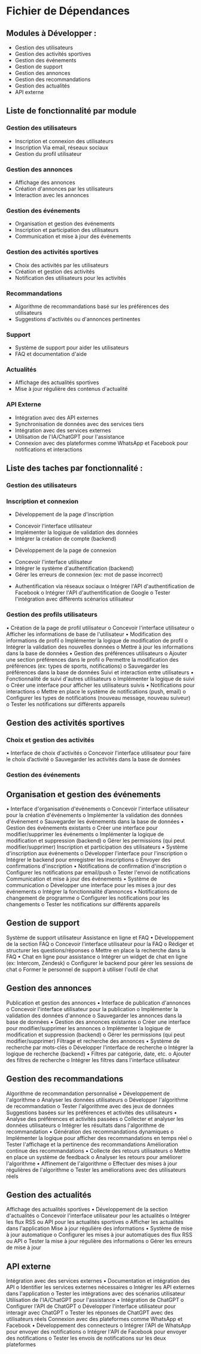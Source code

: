 # Fichier de Dépendances

## Modules à Développer :

- Gestion des utilisateurs
-  Gestion des activités sportives
-  Gestion des événements
-  Gestion de support
-  Gestion des annonces
-  Gestion des recommandations
-  Gestion des actualités
-  API externe

## Liste de fonctionnalité par module


### Gestion des utilisateurs
- Inscription et connexion des utilisateurs
-	Inscription  Via email, réseaux sociaux 
- Gestion du profil utilisateur

###  Gestion des annonces
-	Affichage des annonces
-	Création d'annonces par les utilisateurs
-	Interaction avec les annonces 
### Gestion des événements
-	Organisation et gestion des événements
-	Inscription et participation des utilisateurs
-	Communication et mise à jour des événements

### Gestion des activités sportives 
-	Choix des activités  par les utilisateurs 
-	Création et gestion des activités
-	Notification des utilisateurs pour les activités
### Recommandations
-	Algorithme de recommandations basé sur les préférences des utilisateurs
-	Suggestions d'activités ou d'annonces pertinentes
###  Support
-	Système de support pour aider les utilisateurs
-	FAQ et documentation d'aide
###  Actualités
-	Affichage des actualités sportives
-	Mise à jour régulière des contenus d'actualité
###  API Externe
-	Intégration avec des API externes
-	Synchronisation de données avec des services tiers
-	Intégration avec des services externes
-	Utilisation de l'IA/ChatGPT pour l'assistance
-	Connexion avec des plateformes comme WhatsApp et Facebook pour notifications et interactions

## Liste des taches par fonctionnalité :
 ### Gestion des utilisateurs
 ### Inscription et connexion
-	Développement de la page d'inscription
  * Concevoir l'interface utilisateur
  * Implémenter la logique de validation des données
  *	Intégrer la création de compte (backend)
-	Développement de la page de connexion
  *	Concevoir l'interface utilisateur
  *	Intégrer le système d'authentification (backend)
  *	Gérer les erreurs de connexion (ex: mot de passe incorrect)
-	Authentification via réseaux sociaux
  o	Intégrer l'API d'authentification de Facebook
  o	Intégrer l'API d'authentification de Google
  o	Tester l'intégration avec différents scénarios utilisateur
### Gestion des profils utilisateurs
•	Création de la page de profil utilisateur
  o	Concevoir l'interface utilisateur
  o	Afficher les informations de base de l'utilisateur
•	Modification des informations de profil
  o	Implémenter la logique de modification de profil
  o	Intégrer la validation des nouvelles données
  o	Mettre à jour les informations dans la base de données
•	Gestion des préférences utilisateurs
  o	Ajouter une section préférences dans le profil
  o	Permettre la modification des préférences (ex: types de sports, notifications)
  o	Sauvegarder les préférences dans la base de données
Suivi et interaction entre utilisateurs
•	Fonctionnalité de suivi d'autres utilisateurs
  o	Implémenter la logique de suivi
  o	Créer une interface pour afficher les utilisateurs suivis
•	Notifications pour interactions
  o	Mettre en place le système de notifications (push, email)
  o	Configurer les types de notifications (nouveau message, nouveau suiveur)
  o	Tester les notifications sur différents appareils
## Gestion des activités sportives
### Choix et gestion des activités
•	Interface de choix d'activités
o	Concevoir l'interface utilisateur pour faire le choix d’activité 
o	Sauvegarder les activités dans la base de données
### Gestion des événements
 ## Organisation et gestion des événements
•	Interface d'organisation d'événements
  o	Concevoir l'interface utilisateur pour la création d'événements
  o	Implémenter la validation des données d'événement
  o	Sauvegarder les événements dans la base de données
•	Gestion des événements existants
  o	Créer une interface pour modifier/supprimer les événements
  o	Implémenter la logique de modification et suppression (backend)
  o	Gérer les permissions (qui peut modifier/supprimer)
Inscription et participation des utilisateurs
•	Système d'inscription aux événements
  o	Développer l'interface pour l'inscription
  o	Intégrer le backend pour enregistrer les inscriptions
  o	Envoyer des confirmations d'inscription
•	Notifications de confirmation d'inscription
  o	Configurer les notifications par email/push
  o	Tester l'envoi de notifications
Communication et mise à jour des événements
•	Système de communication
  o	Développer une interface pour les mises à jour des événements
  o	Intégrer la fonctionnalité d’annonces
•	Notifications de changement de programme
  o	Configurer les notifications pour les changements
  o	Tester les notifications sur différents appareils
## Gestion de support
  Système de support utilisateur
  Assistance en ligne et FAQ
•	Développement de la section FAQ
  o	Concevoir l'interface utilisateur pour la FAQ
  o	Rédiger et structurer les questions/réponses
  o	Mettre en place la recherche dans la FAQ
•	Chat en ligne pour assistance
  o	Intégrer un widget de chat en ligne (ex: Intercom, Zendesk)
  o	Configurer le backend pour gérer les sessions de chat
  o	Former le personnel de support à utiliser l'outil de chat
## Gestion des annonces
Publication et gestion des annonces
  •	Interface de publication d'annonces
  o	Concevoir l'interface utilisateur pour la publication
  o	Implémenter la validation des données d'annonce
  o	Sauvegarder les annonces dans la base de données
•	Gestion des annonces existantes
  o	Créer une interface pour modifier/supprimer les annonces
  o	Implémenter la logique de modification et suppression (backend)
  o	Gérer les permissions (qui peut modifier/supprimer)
Filtrage et recherche des annonces
•	Système de recherche par mots-clés
  o	Développer l'interface de recherche
  o	Intégrer la logique de recherche (backend)
•	Filtres par catégorie, date, etc.
  o	Ajouter des filtres de recherche
  o	Intégrer les filtres dans l'interface utilisateur
## Gestion des recommandations
Algorithme de recommandation personnalisé
•	Développement de l'algorithme
  o	Analyser les données utilisateurs
  o	Développer l'algorithme de recommandation
  o	Tester l'algorithme avec des jeux de données
Suggestions basées sur les préférences et activités des utilisateurs
•	Analyse des préférences et activités passées
  o	Collecter et analyser les données utilisateurs
  o	Intégrer les résultats dans l'algorithme de recommandation
•	Génération des recommandations dynamiques
  o	Implémenter la logique pour afficher des recommandations en temps réel
  o	Tester l'affichage et la pertinence des recommandations
Amélioration continue des recommandations
•	Collecte des retours utilisateurs
  o	Mettre en place un système de feedback
  o	Analyser les retours pour améliorer l'algorithme
•	Affinement de l'algorithme
  o	Effectuer des mises à jour régulières de l'algorithme
  o	Tester les améliorations avec des utilisateurs réels
## Gestion des actualités
Affichage des actualités sportives
•	Développement de la section d'actualités
  o	Concevoir l'interface utilisateur pour les actualités
  o	Intégrer les flux RSS ou API pour les actualités sportives
  o	Afficher les actualités dans l'application
Mise à jour régulière des informations
•	Système de mise à jour automatique
  o	Configurer les mises à jour automatiques des flux RSS ou API
  o	Tester la mise à jour régulière des informations
  o	Gérer les erreurs de mise à jour
## API externe
Intégration avec des services externes
•	Documentation et intégration des API
  o	Identifier les services externes nécessaires
  o	Intégrer les API externes dans l'application
  o	Tester les intégrations avec des scénarios utilisateur
Utilisation de l'IA/ChatGPT pour l'assistance
•	Intégration de ChatGPT
  o	Configurer l'API de ChatGPT
  o	Développer l'interface utilisateur pour interagir avec ChatGPT
  o	Tester les réponses de ChatGPT avec des utilisateurs réels
Connexion avec des plateformes comme WhatsApp et Facebook
•	Développement des connecteurs
  o	Intégrer l'API de WhatsApp pour envoyer des notifications
  o	Intégrer l'API de Facebook pour envoyer des notifications
  o	Tester les envois de notifications sur les deux plateformes

